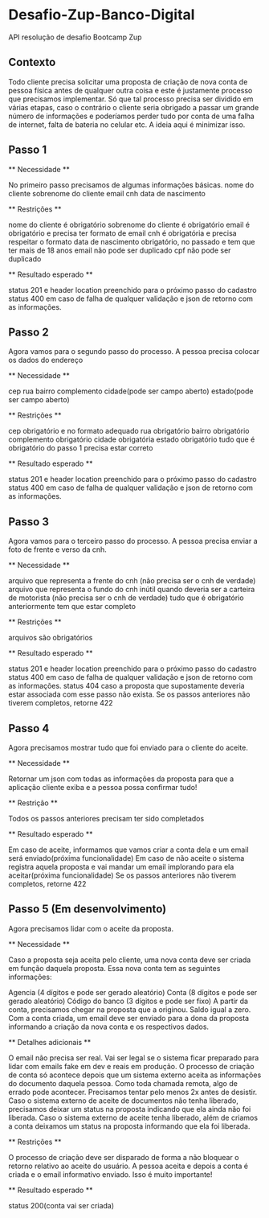 # Desafio-Zup-Banco-Digital
API resolução de desafio Bootcamp Zup

## Contexto
Todo cliente precisa solicitar uma proposta de criação de nova conta de pessoa física antes de qualquer outra coisa e este é justamente processo que precisamos implementar. Só que tal processo precisa ser dividido em várias etapas, caso o contrário o cliente seria obrigado a passar um grande número de informações e poderíamos perder tudo por conta de uma falha de internet, falta de bateria no celular etc. A ideia aqui é minimizar isso.

## Passo 1
** Necessidade **

No primeiro passo precisamos de algumas informações básicas.
nome do cliente
sobrenome do cliente
email
cnh
data de nascimento

** Restrições **

nome do cliente é obrigatório
sobrenome do cliente é obrigatório
email é obrigatório e precisa ter formato de email
cnh é obrigatória e precisa respeitar o formato
data de nascimento obrigatório, no passado e tem que ter mais de 18 anos
email não pode ser duplicado
cpf não pode ser duplicado 

** Resultado esperado **

status 201 e header location preenchido para o próximo passo do cadastro
status 400 em caso de falha de qualquer validação e json de retorno com as informações.

## Passo 2

Agora vamos para o segundo passo do processo. A pessoa precisa colocar os dados do endereço

** Necessidade **

cep
rua
bairro
complemento
cidade(pode ser campo aberto)
estado(pode ser campo aberto)

** Restrições **

cep obrigatório e no formato adequado
rua obrigatório
bairro obrigatório
complemento obrigatório
cidade obrigatória
estado obrigatório
tudo que é obrigatório do passo 1 precisa estar correto

** Resultado esperado **

status 201 e header location preenchido para o próximo passo do cadastro
status 400 em caso de falha de qualquer validação e json de retorno com as informações.

## Passo 3

Agora vamos para o terceiro passo do processo. A pessoa precisa enviar a foto de frente e verso da cnh.

** Necessidade **

arquivo que representa a frente do cnh (não precisa ser o cnh de verdade)
arquivo que representa o fundo do cnh inútil quando deveria ser a carteira de motorista (não precisa ser o cnh de verdade)
tudo que é obrigatório anteriormente tem que estar completo

** Restrições **

arquivos são obrigatórios

** Resultado esperado **

status 201 e header location preenchido para o próximo passo do cadastro
status 400 em caso de falha de qualquer validação e json de retorno com as informações.
status 404 caso a proposta que supostamente deveria estar associada com esse passo não exista.
Se os passos anteriores não tiverem completos, retorne 422

## Passo 4

Agora precisamos mostrar tudo que foi enviado para o cliente do aceite.

** Necessidade **

Retornar um json com todas as informações da proposta para que a aplicação cliente exiba e a pessoa possa confirmar tudo!

** Restrição **

Todos os passos anteriores precisam ter sido completados

** Resultado esperado **

Em caso de aceite, informamos que vamos criar a conta dela e um email será enviado(próxima funcionalidade)
Em caso de não aceite o sistema registra aquela proposta e vai mandar um email implorando para ela aceitar(próxima funcionalidade)
Se os passos anteriores não tiverem completos, retorne 422

## Passo 5 (Em desenvolvimento)

Agora precisamos lidar com o aceite da proposta.

** Necessidade **

Caso a proposta seja aceita pelo cliente, uma nova conta deve ser criada em função daquela proposta. Essa nova conta tem as seguintes informações:

Agencia (4 dígitos e pode ser gerado aleatório)
Conta (8 dígitos e pode ser gerado aleatório)
Código do banco (3 dígitos e pode ser fixo)
A partir da conta, precisamos chegar na proposta que a originou.
Saldo igual a zero.
Com a conta criada, um email deve ser enviado para a dona da proposta informando a criação da nova conta e os respectivos dados.

** Detalhes adicionais **

O email não precisa ser real. Vai ser legal se o sistema ficar preparado para lidar com emails fake em dev e reais em produção.
O processo de criação de conta só acontece depois que um sistema externo aceita as informações do documento daquela pessoa. Como toda chamada remota, algo de errado pode acontecer. Precisamos tentar pelo menos 2x antes de desistir.
Caso o sistema externo de aceite de documentos não tenha liberado, precisamos deixar um status na proposta indicando que ela ainda não foi liberada.
Caso o sistema externo de aceite tenha liberado, além de criamos a conta deixamos um status na proposta informando que ela foi liberada.

** Restrições **

O processo de criação deve ser disparado de forma a não bloquear o retorno relativo ao aceite do usuário. A pessoa aceita e depois a conta é criada e o email informativo enviado. Isso é muito importante!

** Resultado esperado **

status 200(conta vai ser criada)
